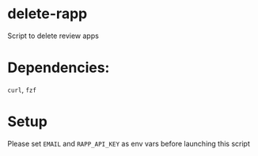# delete-rapp
Script to delete review apps 

# Dependencies:
`curl`, `fzf`

# Setup
Please set `EMAIL` and `RAPP_API_KEY` as env vars before launching this script

